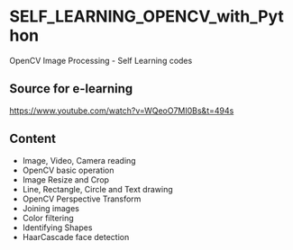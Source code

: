 # SELF_LEARNING_OPENCV_with_Python

OpenCV Image Processing - Self Learning codes

## Source for e-learning
https://www.youtube.com/watch?v=WQeoO7MI0Bs&t=494s

## Content
* Image, Video, Camera reading
* OpenCV basic operation
* Image Resize and Crop
* Line, Rectangle, Circle and Text drawing
* OpenCV Perspective Transform
* Joining images
* Color filtering
* Identifying Shapes
* HaarCascade face detection